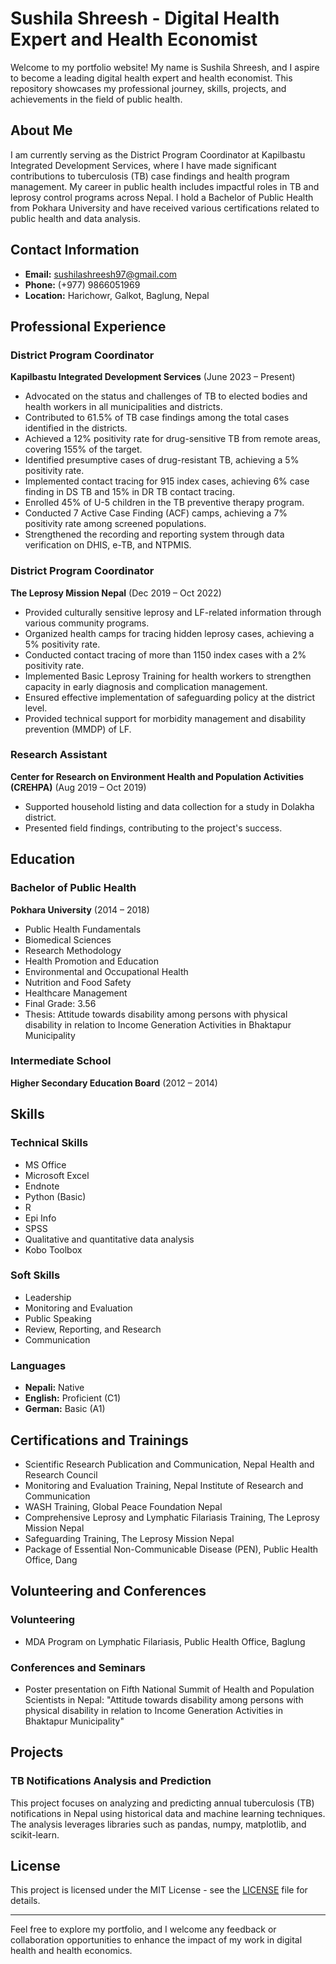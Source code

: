 # Sushila Shreesh - Digital Health Expert and Health Economist

Welcome to my portfolio website! My name is Sushila Shreesh, and I aspire to become a leading digital health expert and health economist. This repository showcases my professional journey, skills, projects, and achievements in the field of public health.

## About Me

I am currently serving as the District Program Coordinator at Kapilbastu Integrated Development Services, where I have made significant contributions to tuberculosis (TB) case findings and health program management. My career in public health includes impactful roles in TB and leprosy control programs across Nepal. I hold a Bachelor of Public Health from Pokhara University and have received various certifications related to public health and data analysis.

## Contact Information

- **Email:** [sushilashreesh97@gmail.com](mailto:sushilashreesh97@gmail.com)
- **Phone:** (+977) 9866051969
- **Location:** Harichowr, Galkot, Baglung, Nepal

## Professional Experience

### District Program Coordinator
**Kapilbastu Integrated Development Services** (June 2023 – Present)
- Advocated on the status and challenges of TB to elected bodies and health workers in all municipalities and districts.
- Contributed to 61.5% of TB case findings among the total cases identified in the districts.
- Achieved a 12% positivity rate for drug-sensitive TB from remote areas, covering 155% of the target.
- Identified presumptive cases of drug-resistant TB, achieving a 5% positivity rate.
- Implemented contact tracing for 915 index cases, achieving 6% case finding in DS TB and 15% in DR TB contact tracing.
- Enrolled 45% of U-5 children in the TB preventive therapy program.
- Conducted 7 Active Case Finding (ACF) camps, achieving a 7% positivity rate among screened populations.
- Strengthened the recording and reporting system through data verification on DHIS, e-TB, and NTPMIS.

### District Program Coordinator
**The Leprosy Mission Nepal** (Dec 2019 – Oct 2022)
- Provided culturally sensitive leprosy and LF-related information through various community programs.
- Organized health camps for tracing hidden leprosy cases, achieving a 5% positivity rate.
- Conducted contact tracing of more than 1150 index cases with a 2% positivity rate.
- Implemented Basic Leprosy Training for health workers to strengthen capacity in early diagnosis and complication management.
- Ensured effective implementation of safeguarding policy at the district level.
- Provided technical support for morbidity management and disability prevention (MMDP) of LF.

### Research Assistant
**Center for Research on Environment Health and Population Activities (CREHPA)** (Aug 2019 – Oct 2019)
- Supported household listing and data collection for a study in Dolakha district.
- Presented field findings, contributing to the project's success.

## Education

### Bachelor of Public Health
**Pokhara University** (2014 – 2018)
- Public Health Fundamentals
- Biomedical Sciences
- Research Methodology
- Health Promotion and Education
- Environmental and Occupational Health
- Nutrition and Food Safety
- Healthcare Management
- Final Grade: 3.56
- Thesis: Attitude towards disability among persons with physical disability in relation to Income Generation Activities in Bhaktapur Municipality

### Intermediate School
**Higher Secondary Education Board** (2012 – 2014)

## Skills

### Technical Skills
- MS Office
- Microsoft Excel
- Endnote
- Python (Basic)
- R
- Epi Info
- SPSS
- Qualitative and quantitative data analysis
- Kobo Toolbox

### Soft Skills
- Leadership
- Monitoring and Evaluation
- Public Speaking
- Review, Reporting, and Research
- Communication

### Languages
- **Nepali:** Native
- **English:** Proficient (C1)
- **German:** Basic (A1)

## Certifications and Trainings
- Scientific Research Publication and Communication, Nepal Health and Research Council
- Monitoring and Evaluation Training, Nepal Institute of Research and Communication
- WASH Training, Global Peace Foundation Nepal
- Comprehensive Leprosy and Lymphatic Filariasis Training, The Leprosy Mission Nepal
- Safeguarding Training, The Leprosy Mission Nepal
- Package of Essential Non-Communicable Disease (PEN), Public Health Office, Dang

## Volunteering and Conferences

### Volunteering
- MDA Program on Lymphatic Filariasis, Public Health Office, Baglung

### Conferences and Seminars
- Poster presentation on Fifth National Summit of Health and Population Scientists in Nepal: "Attitude towards disability among persons with physical disability in relation to Income Generation Activities in Bhaktapur Municipality"

## Projects

### TB Notifications Analysis and Prediction
This project focuses on analyzing and predicting annual tuberculosis (TB) notifications in Nepal using historical data and machine learning techniques. The analysis leverages libraries such as pandas, numpy, matplotlib, and scikit-learn.

## License

This project is licensed under the MIT License - see the [LICENSE](LICENSE) file for details.

---

Feel free to explore my portfolio, and I welcome any feedback or collaboration opportunities to enhance the impact of my work in digital health and health economics.
